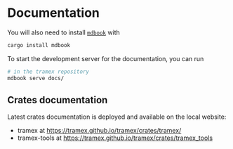 # Documentation

You will also need to install [`mdbook`](https://rust-lang.github.io/mdBook/) with

```bash
cargo install mdbook
```

To start the development server for the documentation, you can run

```bash
# in the tramex repository
mdbook serve docs/
```

## Crates documentation

Latest crates documentation is deployed and available on the local website:

- tramex at <https://tramex.github.io/tramex/crates/tramex/>
- tramex-tools at <https://tramex.github.io/tramex/crates/tramex_tools>
